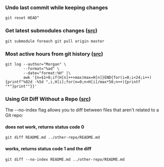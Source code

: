 ### Undo last commit while keeping changes

`git reset HEAD^`

### Get latest submodules changes ([src](https://stackoverflow.com/questions/5828324/update-git-submodule-to-latest-commit-on-origin))

`git submodule foreach git pull origin master`

### Most active hours from git history ([src](https://gist.github.com/bessarabov/674ea13c77fc8128f24b5e3f53b7f094#gistcomment-2973934))

```
git log --author="Morgan" \
        --format="%ad" \
        --date="format:%H" |\
        awk '{n=$1+0;if(H[n]++>max)max=H[n]}END{for(i=0;i<24;i++){printf"%02d -%5d ",i,H[i];for(n=0;n<H[i]/max*50;n++){printf "*"}print""}}'
```

### Using Git Diff Without a Repo ([src](https://www.jvt.me/posts/2020/10/29/git-diff-no-repo/))

The --no-index flag allows you to diff between files that aren't related to a Git repo:

#### does not work, returns status code 0

`git diff README.md ../other-repo/README.md`

#### works, returns status code 1 and the diff

`git diff --no-index README.md ../other-repo/README.md`
